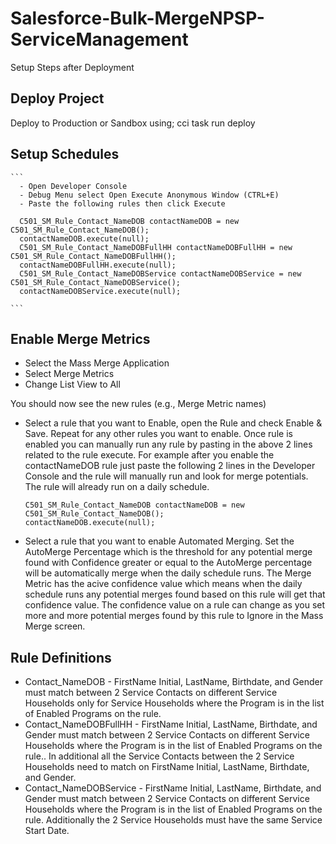 Salesforce-Bulk-MergeNPSP-ServiceManagement
====================

Setup Steps after Deployment

## Deploy Project

Deploy to Production or Sandbox using; cci task run deploy

## Setup Schedules

    ```
      - Open Developer Console
      - Debug Menu select Open Execute Anonymous Window (CTRL+E)
      - Paste the following rules then click Execute

      C501_SM_Rule_Contact_NameDOB contactNameDOB = new C501_SM_Rule_Contact_NameDOB();
      contactNameDOB.execute(null);
      C501_SM_Rule_Contact_NameDOBFullHH contactNameDOBFullHH = new C501_SM_Rule_Contact_NameDOBFullHH();
      contactNameDOBFullHH.execute(null);
      C501_SM_Rule_Contact_NameDOBService contactNameDOBService = new C501_SM_Rule_Contact_NameDOBService();
      contactNameDOBService.execute(null);

    ```

## Enable Merge Metrics

- Select the Mass Merge Application
- Select Merge Metrics
- Change List View to All

You should now see the new rules (e.g., Merge Metric names)

- Select a rule that you want to Enable, open the Rule and check Enable & Save.  Repeat for any other rules you want to enable.  Once rule is enabled you can manually run any rule by pasting in the above 2 lines related to the rule execute.  For example after you enable the contactNameDOB rule just paste the following 2 lines in the Developer Console and the rule will manually run and look for merge potentials.  The rule will already run on a daily schedule.

      C501_SM_Rule_Contact_NameDOB contactNameDOB = new C501_SM_Rule_Contact_NameDOB();
      contactNameDOB.execute(null);

- Select a rule that you want to enable Automated Merging.  Set the AutoMerge Percentage which is the threshold for any potential merge found with Confidence greater or equal to the AutoMerge percentage will be automatically merge when the daily schedule runs.  The Merge Metric has the acive confidence value which means when the daily schedule runs any potential merges found based on this rule will get that confidence value.  The confidence value on a rule can change as you set more and more potential merges found by this rule to Ignore in the Mass Merge screen.

## Rule Definitions

* Contact_NameDOB - FirstName Initial, LastName, Birthdate, and Gender must match between 2 Service Contacts on different Service Households only for Service Households where the Program is in the list of Enabled Programs on the rule.
* Contact_NameDOBFullHH - FirstName Initial, LastName, Birthdate, and Gender must match between 2 Service Contacts on different Service Households where the Program is in the list of Enabled Programs on the rule..  In additional all the Service Contacts between the 2 Service Households need to match on FirstName Initial, LastName, Birthdate, and Gender.
* Contact_NameDOBService - FirstName Initial, LastName, Birthdate, and Gender must match between 2 Service Contacts on different Service Households where the Program is in the list of Enabled Programs on the rule.  Additionally the 2 Service Households must have the same Service Start Date.
